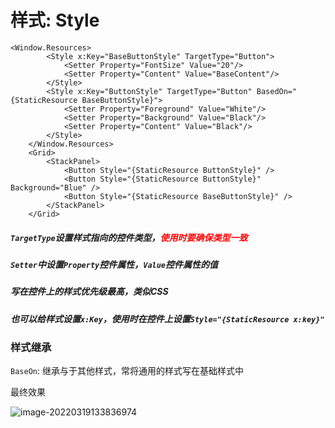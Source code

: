 # 样式: Style

```xaml
<Window.Resources>
        <Style x:Key="BaseButtonStyle" TargetType="Button">
            <Setter Property="FontSize" Value="20"/>
            <Setter Property="Content" Value="BaseContent"/>
        </Style>
        <Style x:Key="ButtonStyle" TargetType="Button" BasedOn="{StaticResource BaseButtonStyle}">
            <Setter Property="Foreground" Value="White"/>
            <Setter Property="Background" Value="Black"/>
            <Setter Property="Content" Value="Black"/>
        </Style>
    </Window.Resources>
    <Grid>
        <StackPanel>
            <Button Style="{StaticResource ButtonStyle}" />
            <Button Style="{StaticResource ButtonStyle}" Background="Blue" />
            <Button Style="{StaticResource BaseButtonStyle}" />
        </StackPanel>
    </Grid>
```

##### `TargetType`设置样式指向的控件类型，<span style="color:red">使用时要确保类型一致</span>

##### `Setter`中设置`Property`控件属性，`Value`控件属性的值

##### 写在控件上的样式优先级最高，类似CSS

##### 也可以给样式设置`x:Key`，使用时在控件上设置`Style="{StaticResource x:key}"`

### 样式继承

`BaseOn`: 继承与于其他样式，常将通用的样式写在基础样式中

最终效果

![image-20220319133836974](C:\Users\zhuoyue\AppData\Roaming\Typora\typora-user-images\image-20220319133836974.png)